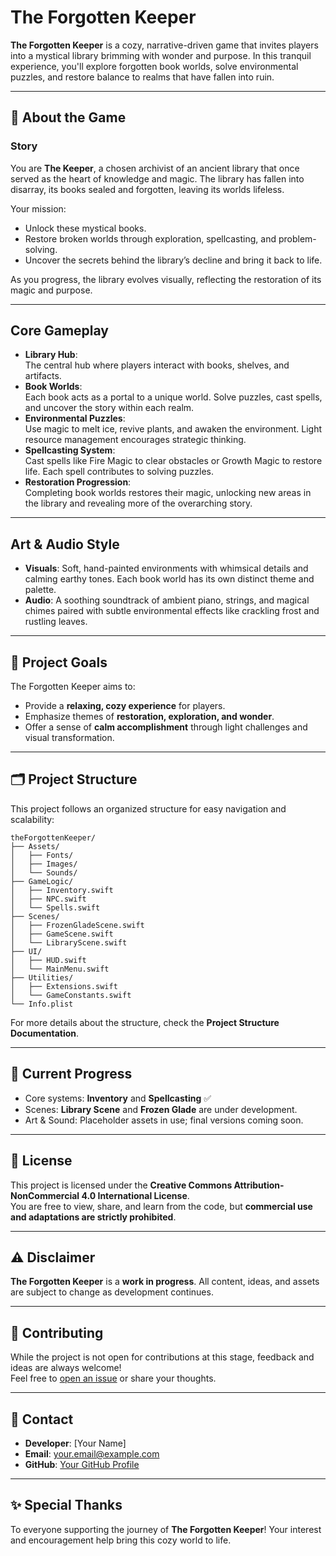 # The Forgotten Keeper

**The Forgotten Keeper** is a cozy, narrative-driven game that invites players into a mystical library brimming with wonder and purpose. In this tranquil experience, you'll explore forgotten book worlds, solve environmental puzzles, and restore balance to realms that have fallen into ruin.

---

## 🌟 **About the Game**

### **Story**
You are **The Keeper**, a chosen archivist of an ancient library that once served as the heart of knowledge and magic. The library has fallen into disarray, its books sealed and forgotten, leaving its worlds lifeless.  

Your mission:  
- Unlock these mystical books.  
- Restore broken worlds through exploration, spellcasting, and problem-solving.  
- Uncover the secrets behind the library’s decline and bring it back to life.

As you progress, the library evolves visually, reflecting the restoration of its magic and purpose.

---

## **Core Gameplay**
- **Library Hub**:  
   The central hub where players interact with books, shelves, and artifacts.  
- **Book Worlds**:  
   Each book acts as a portal to a unique world. Solve puzzles, cast spells, and uncover the story within each realm.  
- **Environmental Puzzles**:  
   Use magic to melt ice, revive plants, and awaken the environment. Light resource management encourages strategic thinking.  
- **Spellcasting System**:  
   Cast spells like Fire Magic to clear obstacles or Growth Magic to restore life. Each spell contributes to solving puzzles.  
- **Restoration Progression**:  
   Completing book worlds restores their magic, unlocking new areas in the library and revealing more of the overarching story.

---

## **Art & Audio Style**
- **Visuals**: Soft, hand-painted environments with whimsical details and calming earthy tones. Each book world has its own distinct theme and palette.  
- **Audio**: A soothing soundtrack of ambient piano, strings, and magical chimes paired with subtle environmental effects like crackling frost and rustling leaves.

---

## 🚀 **Project Goals**
The Forgotten Keeper aims to:
- Provide a **relaxing, cozy experience** for players.
- Emphasize themes of **restoration, exploration, and wonder**.
- Offer a sense of **calm accomplishment** through light challenges and visual transformation.

---

## 🗂️ **Project Structure**

This project follows an organized structure for easy navigation and scalability:

```plaintext
theForgottenKeeper/
├── Assets/
│   ├── Fonts/
│   ├── Images/
│   └── Sounds/
├── GameLogic/
│   ├── Inventory.swift
│   ├── NPC.swift
│   └── Spells.swift
├── Scenes/
│   ├── FrozenGladeScene.swift
│   ├── GameScene.swift
│   └── LibraryScene.swift
├── UI/
│   ├── HUD.swift
│   └── MainMenu.swift
├── Utilities/
│   ├── Extensions.swift
│   └── GameConstants.swift
└── Info.plist
```

For more details about the structure, check the **Project Structure Documentation**.

---

## 🔧 **Current Progress**
- Core systems: **Inventory** and **Spellcasting** ✅  
- Scenes: **Library Scene** and **Frozen Glade** are under development.  
- Art & Sound: Placeholder assets in use; final versions coming soon.  

---

## 📜 **License**
This project is licensed under the **Creative Commons Attribution-NonCommercial 4.0 International License**.  
You are free to view, share, and learn from the code, but **commercial use and adaptations are strictly prohibited**.  

---

## ⚠️ **Disclaimer**
**The Forgotten Keeper** is a **work in progress**. All content, ideas, and assets are subject to change as development continues.

---

## 🤝 **Contributing**
While the project is not open for contributions at this stage, feedback and ideas are always welcome!  
Feel free to [open an issue](https://github.com/yourusername/theForgottenKeeper/issues) or share your thoughts.

---

## 💌 **Contact**
- **Developer**: [Your Name]  
- **Email**: your.email@example.com  
- **GitHub**: [Your GitHub Profile](https://github.com/yourusername)  

---

## ✨ **Special Thanks**
To everyone supporting the journey of **The Forgotten Keeper**! Your interest and encouragement help bring this cozy world to life.
